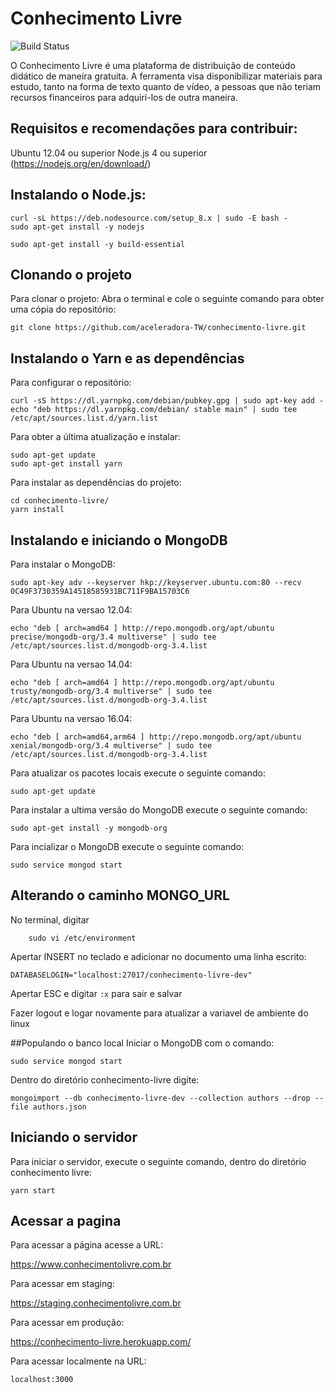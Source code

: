 # Conhecimento Livre

![Build Status](https://travis-ci.org/aceleradora-TW/conhecimento-livre.svg?branch=master)

O Conhecimento Livre é uma plataforma de distribuição de conteúdo didático de maneira
gratuita. A ferramenta visa disponibilizar materiais para estudo, tanto na forma de texto quanto de vídeo, a pessoas que não teriam recursos financeiros para adquirí-los de outra maneira.

## Requisitos e recomendações para contribuir:
Ubuntu 12.04 ou superior
Node.js 4 ou superior (https://nodejs.org/en/download/)

## Instalando o Node.js:
```
curl -sL https://deb.nodesource.com/setup_8.x | sudo -E bash -
sudo apt-get install -y nodejs
```
```
sudo apt-get install -y build-essential
```

## Clonando o projeto
Para clonar o projeto:
Abra o terminal e cole o seguinte comando para obter uma cópia do repositório:
```
git clone https://github.com/aceleradora-TW/conhecimento-livre.git
```

## Instalando o Yarn e as dependências
Para configurar o repositório:  
```
curl -sS https://dl.yarnpkg.com/debian/pubkey.gpg | sudo apt-key add -
echo "deb https://dl.yarnpkg.com/debian/ stable main" | sudo tee /etc/apt/sources.list.d/yarn.list
```  
Para obter a última atualização e instalar:  
```
sudo apt-get update
sudo apt-get install yarn
```
Para instalar as dependências do projeto:
```
cd conhecimento-livre/
yarn install
```

## Instalando e iniciando o MongoDB
Para instalar o MongoDB:
```
sudo apt-key adv --keyserver hkp://keyserver.ubuntu.com:80 --recv 0C49F3730359A14518585931BC711F9BA15703C6
```
Para Ubuntu na versao 12.04:
```
echo "deb [ arch=amd64 ] http://repo.mongodb.org/apt/ubuntu precise/mongodb-org/3.4 multiverse" | sudo tee /etc/apt/sources.list.d/mongodb-org-3.4.list
```
Para Ubuntu na versao 14.04:
```
echo "deb [ arch=amd64 ] http://repo.mongodb.org/apt/ubuntu trusty/mongodb-org/3.4 multiverse" | sudo tee /etc/apt/sources.list.d/mongodb-org-3.4.list
```
Para Ubuntu na versao 16.04:
```
echo "deb [ arch=amd64,arm64 ] http://repo.mongodb.org/apt/ubuntu xenial/mongodb-org/3.4 multiverse" | sudo tee /etc/apt/sources.list.d/mongodb-org-3.4.list
```
Para atualizar os pacotes locais execute o seguinte comando:
```
sudo apt-get update
```
Para instalar a ultima versão do MongoDB execute o seguinte comando:
```
sudo apt-get install -y mongodb-org
```
Para incializar o MongoDB execute o seguinte comando:
```
sudo service mongod start
```

## Alterando o caminho MONGO_URL
No terminal, digitar
```
	sudo vi /etc/environment
```

Apertar INSERT no teclado e adicionar no documento uma linha escrito:
```
DATABASELOGIN="localhost:27017/conhecimento-livre-dev"
```
Apertar ESC e digitar ```:x``` para sair e salvar

Fazer logout e logar novamente para atualizar a variavel de ambiente do linux


##Populando o banco local
Iniciar o MongoDB com o comando:
```
sudo service mongod start
```
Dentro do diretório conhecimento-livre digite:
```
mongoimport --db conhecimento-livre-dev --collection authors --drop --file authors.json
```


## Iniciando o servidor
Para iniciar o servidor, execute o seguinte comando, dentro do diretório conhecimento livre:

```
yarn start
```

## Acessar a pagina
Para acessar a página acesse a URL:

https://www.conhecimentolivre.com.br


Para acessar em staging:

https://staging.conhecimentolivre.com.br


Para acessar em produção:

https://conhecimento-livre.herokuapp.com/


Para acessar localmente na URL:
```
localhost:3000
```
